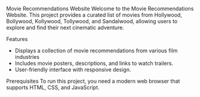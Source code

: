 Movie Recommendations Website
Welcome to the Movie Recommendations Website. This project provides a curated list of movies from Hollywood, Bollywood, Kollywood, Tollywood, and Sandalwood, allowing users to explore and find their next cinematic adventure. 

Features 
- Displays a collection of movie recommendations from various film industries
- Includes movie posters, descriptions, and links to watch trailers.
- User-friendly interface with responsive design.

Prerequisites 
To run this project, you need a modern web browser that supports HTML, CSS, and JavaScript.
